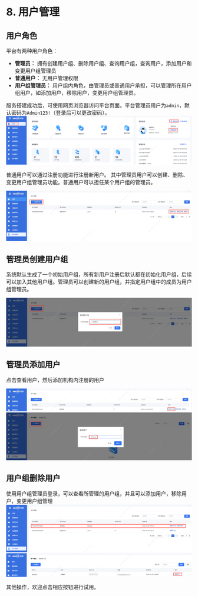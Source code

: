 # 8. 用户管理

## 用户角色

平台有两种用户角色：
- **管理员：** 拥有创建用户组、删除用户组、查询用户组，查询用户，添加用户和变更用户组管理员
- **普通用户：** 无用户管理权限
- **用户组管理员：** 用户组内角色，由管理员或普通用户承担，可以管理所在用户组用户，如添加用户，移除用户，变更用户组管理员。

服务搭建成功后，可使用网页浏览器访问平台页面。平台管理员用户为`admin`，默认密码为`Admin123!`（登录后可以更改密码）。
![](../../images/user/change_password.png)

普通用户可以通过注册功能进行注册新用户。
其中管理员用户可以创建、删除、变更用户组管理员功能。普通用户可以担任某个用户组的管理员。

![](../../images/user/user_mgr_list.png)

## 管理员创建用户组
系统默认生成了一个初始用户组，所有新用户注册后默认都在初始化用户组，后续可以加入其他用户组。管理员可以创建新的用户组，并指定用户组中的成员为用户组管理员。

![](../../images/user/create_user_group.png)


## 管理员添加用户
点击查看用户，然后添加机构内注册的用户

![](../../images/user/add_user_step1.png)
![](../../images/user/add_user_step2.png)


## 用户组删除用户
使用用户组管理员登录，可以查看所管理的用户组，并且可以添加用户，移除用户，变更用户组管理
![](../../images/user/remove_user_step1.png)
![](../../images/user/remove_user_step2.png)

其他操作，欢迎点击相应按钮进行试用。
